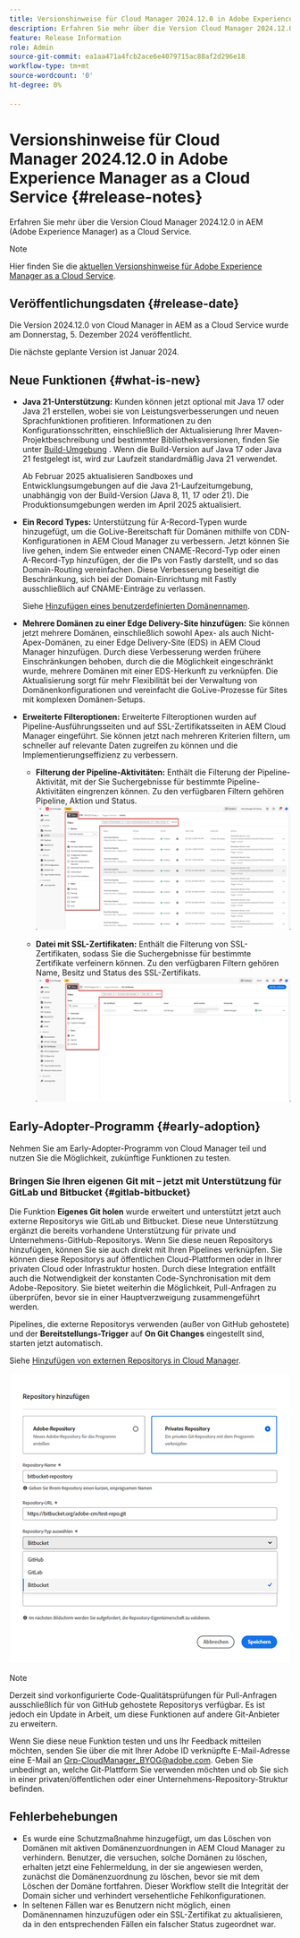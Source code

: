 ```yaml
---
title: Versionshinweise für Cloud Manager 2024.12.0 in Adobe Experience Manager as a Cloud Service
description: Erfahren Sie mehr über die Version Cloud Manager 2024.12.0 in AEM as a Cloud Service.
feature: Release Information
role: Admin
source-git-commit: ea1aa471a4fcb2ace6e4079715ac88af2d296e18
workflow-type: tm+mt
source-wordcount: '0'
ht-degree: 0%

---
```


# Versionshinweise für Cloud Manager 2024.12.0 in Adobe Experience Manager as a Cloud Service {#release-notes}

Erfahren Sie mehr über die Version Cloud Manager 2024.12.0 in AEM (Adobe Experience Manager) as a Cloud Service.

>[!NOTE]
>
>Hier finden Sie die [aktuellen Versionshinweise für Adobe Experience Manager as a Cloud Service](/help/release-notes/release-notes-cloud/release-notes-current.md).

## Veröffentlichungsdaten {#release-date}

Die Version 2024.12.0 von Cloud Manager in AEM as a Cloud Service wurde am Donnerstag, 5. Dezember 2024 veröffentlicht.

Die nächste geplante Version ist Januar 2024.

## Neue Funktionen {#what-is-new}

* **Java 21-Unterstützung:** Kunden können jetzt optional mit Java 17 oder Java 21 erstellen, wobei sie von Leistungsverbesserungen und neuen Sprachfunktionen profitieren. Informationen zu den Konfigurationsschritten, einschließlich der Aktualisierung Ihrer Maven-Projektbeschreibung und bestimmter Bibliotheksversionen, finden Sie unter [Build-Umgebung](/help/implementing/cloud-manager/getting-access-to-aem-in-cloud/build-environment-details.md) . Wenn die Build-Version auf Java 17 oder Java 21 festgelegt ist, wird zur Laufzeit standardmäßig Java 21 verwendet.

  Ab Februar 2025 aktualisieren Sandboxes und Entwicklungsumgebungen auf die Java 21-Laufzeitumgebung, unabhängig von der Build-Version (Java 8, 11, 17 oder 21). Die Produktionsumgebungen werden im April 2025 aktualisiert.

* **Ein Record Types:** Unterstützung für A-Record-Typen wurde hinzugefügt, um die GoLive-Bereitschaft für Domänen mithilfe von CDN-Konfigurationen in AEM Cloud Manager zu verbessern. Jetzt können Sie live gehen, indem Sie entweder einen CNAME-Record-Typ oder einen A-Record-Typ hinzufügen, der die IPs von Fastly darstellt, und so das Domain-Routing vereinfachen. Diese Verbesserung beseitigt die Beschränkung, sich bei der Domain-Einrichtung mit Fastly ausschließlich auf CNAME-Einträge zu verlassen.

  Siehe [Hinzufügen eines benutzerdefinierten Domänennamen](/help/implementing/cloud-manager/custom-domain-names/add-custom-domain-name.md). <!-- CMGR-63076 -->

* **Mehrere Domänen zu einer Edge Delivery-Site hinzufügen:** Sie können jetzt mehrere Domänen, einschließlich sowohl Apex- als auch Nicht-Apex-Domänen, zu einer Edge Delivery-Site (EDS) in AEM Cloud Manager hinzufügen. Durch diese Verbesserung werden frühere Einschränkungen behoben, durch die die Möglichkeit eingeschränkt wurde, mehrere Domänen mit einer EDS-Herkunft zu verknüpfen. Die Aktualisierung sorgt für mehr Flexibilität bei der Verwaltung von Domänenkonfigurationen und vereinfacht die GoLive-Prozesse für Sites mit komplexen Domänen-Setups. <!-- CMGR-63007 -->

* **Erweiterte Filteroptionen:** Erweiterte Filteroptionen wurden auf Pipeline-Ausführungsseiten und auf SSL-Zertifikatsseiten in AEM Cloud Manager eingeführt. Sie können jetzt nach mehreren Kriterien filtern, um schneller auf relevante Daten zugreifen zu können und die Implementierungseffizienz zu verbessern. <!-- CMGR-26263 -->

   * **Filterung der Pipeline-Aktivitäten:** Enthält die Filterung der Pipeline-Aktivität, mit der Sie Suchergebnisse für bestimmte Pipeline-Aktivitäten eingrenzen können. Zu den verfügbaren Filtern gehören Pipeline, Aktion und Status.
     ![Filterung von Pipeline-Aktivitäten](/help/implementing/cloud-manager/assets/filters-pipeline.png)


   * **Datei mit SSL-Zertifikaten:** Enthält die Filterung von SSL-Zertifikaten, sodass Sie die Suchergebnisse für bestimmte Zertifikate verfeinern können. Zu den verfügbaren Filtern gehören Name, Besitz und Status des SSL-Zertifikats.
     ![SSL-Zertifikatfilterung](/help/implementing/cloud-manager/assets/filters-ssl-certificates.png)

## Early-Adopter-Programm {#early-adoption}

Nehmen Sie am Early-Adopter-Programm von Cloud Manager teil und nutzen Sie die Möglichkeit, zukünftige Funktionen zu testen.

### Bringen Sie Ihren eigenen Git mit – jetzt mit Unterstützung für GitLab und Bitbucket {#gitlab-bitbucket}

<!-- BOTH CS & AMS -->

Die Funktion **Eigenes Git holen** wurde erweitert und unterstützt jetzt auch externe Repositorys wie GitLab und Bitbucket. Diese neue Unterstützung ergänzt die bereits vorhandene Unterstützung für private und Unternehmens-GitHub-Repositorys. Wenn Sie diese neuen Repositorys hinzufügen, können Sie sie auch direkt mit Ihren Pipelines verknüpfen. Sie können diese Repositorys auf öffentlichen Cloud-Plattformen oder in Ihrer privaten Cloud oder Infrastruktur hosten. Durch diese Integration entfällt auch die Notwendigkeit der konstanten Code-Synchronisation mit dem Adobe-Repository. Sie bietet weiterhin die Möglichkeit, Pull-Anfragen zu überprüfen, bevor sie in einer Hauptverzweigung zusammengeführt werden.

Pipelines, die externe Repositorys verwenden (außer von GitHub gehostete) und der **Bereitstellungs-Trigger** auf **On Git Changes** eingestellt sind, starten jetzt automatisch.

Siehe [Hinzufügen von externen Repositorys in Cloud Manager](/help/implementing/cloud-manager/managing-code/external-repositories.md).

![Dialogfeld „Repository hinzufügen“](/help/implementing/cloud-manager/release-notes/assets/repositories-add-release-notes.png)

>[!NOTE]
>
>Derzeit sind vorkonfigurierte Code-Qualitätsprüfungen für Pull-Anfragen ausschließlich für von GitHub gehostete Repositorys verfügbar. Es ist jedoch ein Update in Arbeit, um diese Funktionen auf andere Git-Anbieter zu erweitern.

Wenn Sie diese neue Funktion testen und uns Ihr Feedback mitteilen möchten, senden Sie über die mit Ihrer Adobe ID verknüpfte E-Mail-Adresse eine E-Mail an [Grp-CloudManager_BYOG@adobe.com](mailto:Grp-CloudManager_BYOG@adobe.com). Geben Sie unbedingt an, welche Git-Plattform Sie verwenden möchten und ob Sie sich in einer privaten/öffentlichen oder einer Unternehmens-Repository-Struktur befinden.

## Fehlerbehebungen

* Es wurde eine Schutzmaßnahme hinzugefügt, um das Löschen von Domänen mit aktiven Domänenzuordnungen in AEM Cloud Manager zu verhindern. Benutzer, die versuchen, solche Domänen zu löschen, erhalten jetzt eine Fehlermeldung, in der sie angewiesen werden, zunächst die Domänenzuordnung zu löschen, bevor sie mit dem Löschen der Domäne fortfahren. Dieser Workflow stellt die Integrität der Domain sicher und verhindert versehentliche Fehlkonfigurationen. <!-- CMGR-63033 -->
* In seltenen Fällen war es Benutzern nicht möglich, einen Domänennamen hinzuzufügen oder ein SSL-Zertifikat zu aktualisieren, da in den entsprechenden Fällen ein falscher Status zugeordnet war. <!-- CMGR-62816 -->


<!-- ## Known issues {#known-issues} -->
